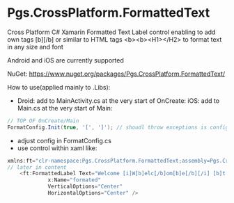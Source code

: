 # Pgs.CrossPlatform.FormattedText
Cross Platform C# Xamarin Formatted Text Label control enabling to add own tags [b][/b] or similar to HTML tags &lt;b>&lt;b>&lt;H1>&lt;/H2>  to format text in any size and font

Android and iOS are currently supported

NuGet:
https://www.nuget.org/packages/Pgs.CrossPlatform.FormattedText/

How to use(applied mainly to .Libs):
  * Droid: add to MainActivity.cs at the very start of OnCreate:
    iOS: add to Main.cs at the very start of Main:
```C#
// TOP OF OnCreate/Main
FormatConfig.Init(true, '[', ']'); // shoudl throw exceptions is config is lacking and chars that starts and ends tag
```
  * adjust config in FormatConfig.cs
  * use control within xaml like:
```C#
xmlns:ft="clr-namespace:Pgs.CrossPlatform.FormattedText;assembly=Pgs.CrossPlatform.FormattedText" // namespace
// later in content
    <ft:FormattedLabel Text="Welcome [i]W[b]elc[/b]om[b]e[/b][/i] [b]t[i]o[/i][/b] [b][i]Xama[/i]rin[/b] [b][i]Forms[/i][/b]!"
             x:Name="formated"
             VerticalOptions="Center"
             HorizontalOptions="Center" />
```  
